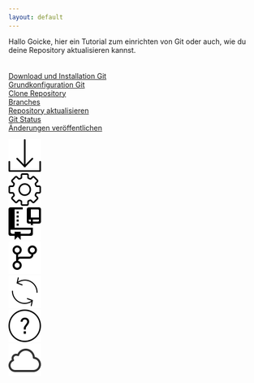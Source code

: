 ```yaml
---
layout: default
---
```

Hallo Goicke,
hier ein Tutorial zum einrichten von Git oder auch, wie du deine Repository aktualisieren kannst.<br><br><br>
[Download und Installation Git](./install.html)<br>
[Grundkonfiguration Git](./config.html)<br>
[Clone Repository](./repo.html)<br>
[Branches](./branch.html)<br>
[Repository aktualisieren](./repo-fresh.html)<br>
[Git Status](./status.html)<br>
[Änderungen veröffentlichen](./commit.html)

[![Download und Installation Git](./assets/img/download.png)](./install.html)<br>
[![Grundkonfiguration Git](./assets/img/gear.png)](./config.html)<br>
[![Clone Repository](./assets/img/clone.png)](./repo.html)<br>
[![Branches](./assets/img/branch.png)](./branch.html)<br>
[![Repository aktualisieren](./assets/img/refresh.png)](./repo-fresh.html)<br>
[![Git Status](./assets/img/help.png)](./status.html)<br>
[![Änderungen veröffentlichen](./assets/img/cloud.png)](./commit.html)